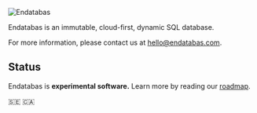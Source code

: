 ![Endatabas](https://www.endatabas.com/resources/images/github-banner-logo_3200x476.png)

Endatabas is an immutable, cloud-first, dynamic SQL database.

For more information, please contact us at [hello@endatabas.com](mailto:hello@endatabas.com).

## Status

Endatabas is **experimental software.** 
Learn more by reading our [roadmap](https://github.com/endatabas/endb/blob/main/ROADMAP.md).

:sweden: :canada:
